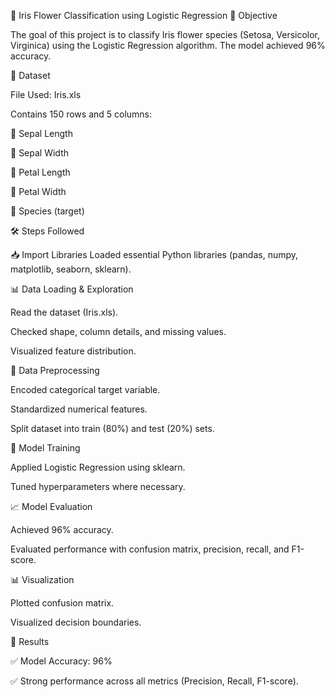 🌸 Iris Flower Classification using Logistic Regression
🎯 Objective

The goal of this project is to classify Iris flower species (Setosa, Versicolor, Virginica) using the Logistic Regression algorithm. The model achieved 96% accuracy.

📂 Dataset

File Used: Iris.xls

Contains 150 rows and 5 columns:

🌿 Sepal Length

🌿 Sepal Width

🌼 Petal Length

🌼 Petal Width

🌸 Species (target)

🛠️ Steps Followed

📥 Import Libraries
Loaded essential Python libraries (pandas, numpy, matplotlib, seaborn, sklearn).

📊 Data Loading & Exploration

Read the dataset (Iris.xls).

Checked shape, column details, and missing values.

Visualized feature distribution.

🔎 Data Preprocessing

Encoded categorical target variable.

Standardized numerical features.

Split dataset into train (80%) and test (20%) sets.

🤖 Model Training

Applied Logistic Regression using sklearn.

Tuned hyperparameters where necessary.

📈 Model Evaluation

Achieved 96% accuracy.

Evaluated performance with confusion matrix, precision, recall, and F1-score.

📊 Visualization

Plotted confusion matrix.

Visualized decision boundaries.

📌 Results

✅ Model Accuracy: 96%

✅ Strong performance across all metrics (Precision, Recall, F1-score).
